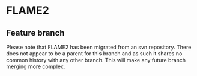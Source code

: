 FLAME2
======

Feature branch
--------------

Please note that FLAME2 has been migrated from an svn repository. There does not appear to be a parent for this branch and as such it shares no common history with any other branch. This will make any future branch merging more complex.
